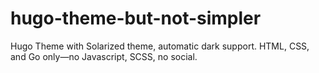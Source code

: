 # hugo-theme-but-not-simpler
Hugo Theme with Solarized theme, automatic dark support. HTML, CSS, and Go only—no Javascript, SCSS, no social.
